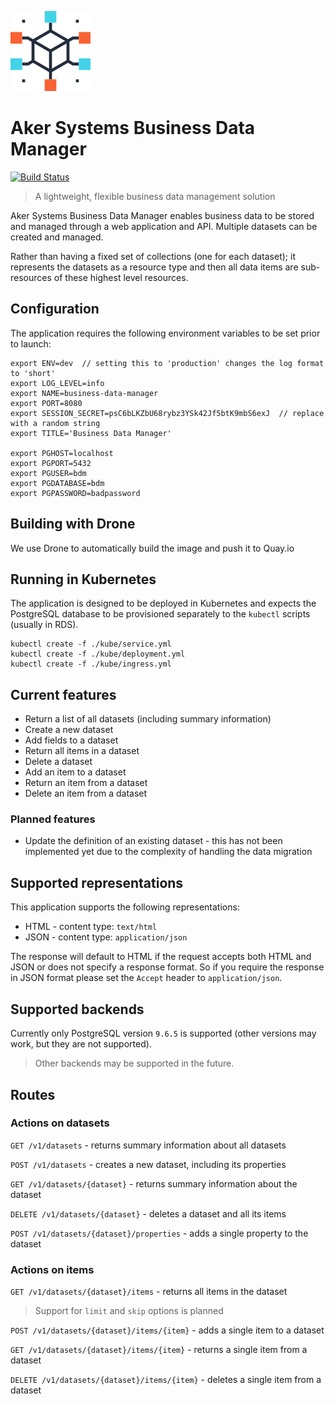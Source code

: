 ![Logo of the project](./documents/images/cube.png)


# Aker Systems Business Data Manager

[![Build Status](https://travis-ci.com/akersystems/business-data-manager.svg?token=gzpbKw8cddsJ1WFZ5iqW&branch=initial-build)](https://travis-ci.com/akersystems/business-data-manager)

> A lightweight, flexible business data management solution

Aker Systems Business Data Manager enables business data to be stored and
managed through a web application and API. Multiple datasets can be created
and managed.

Rather than having a fixed set of collections (one for each dataset); it
represents the datasets as a resource type and then all data items are
sub-resources of these highest level resources.


## Configuration

The application requires the following environment variables to be set prior to
launch:

```
export ENV=dev  // setting this to 'production' changes the log format to 'short'
export LOG_LEVEL=info
export NAME=business-data-manager
export PORT=8080
export SESSION_SECRET=psC6bLKZbU68rybz3YSk42Jf5btK9mbS6exJ  // replace with a random string
export TITLE='Business Data Manager'

export PGHOST=localhost
export PGPORT=5432
export PGUSER=bdm
export PGDATABASE=bdm
export PGPASSWORD=badpassword
```

## Building with Drone

We use Drone to automatically build the image and push it to Quay.io

## Running in Kubernetes

The application is designed to be deployed in Kubernetes and expects the
PostgreSQL database to be provisioned separately to the `kubectl` scripts
(usually in RDS).

```
kubectl create -f ./kube/service.yml
kubectl create -f ./kube/deployment.yml
kubectl create -f ./kube/ingress.yml
```

## Current features

* Return a list of all datasets (including summary information)
* Create a new dataset
* Add fields to a dataset
* Return all items in a dataset
* Delete a dataset
* Add an item to a dataset
* Return an item from a dataset
* Delete an item from a dataset


### Planned features

* Update the definition of an existing dataset - this has not been
  implemented yet due to the complexity of handling the data migration


## Supported representations

This application supports the following representations:

* HTML - content type: `text/html`
* JSON - content type: `application/json`

The response will default to HTML if the request accepts both HTML and JSON or
does not specify a response format. So if you require the response in JSON
format please set the `Accept` header to `application/json`.


## Supported backends

Currently only PostgreSQL version `9.6.5` is supported (other versions may
work, but they are not supported).

> Other backends may be supported in the future.


## Routes

### Actions on datasets

`GET /v1/datasets` - returns summary information about all datasets

`POST /v1/datasets` - creates a new dataset, including its properties

`GET /v1/datasets/{dataset}` - returns summary information about the dataset

`DELETE /v1/datasets/{dataset}` - deletes a dataset and all its
items

`POST /v1/datasets/{dataset}/properties` - adds a single property to the dataset


### Actions on items

`GET /v1/datasets/{dataset}/items` - returns all items in the dataset

> Support for `limit` and `skip` options is planned

`POST /v1/datasets/{dataset}/items/{item}` - adds a single
item to a dataset

`GET /v1/datasets/{dataset}/items/{item}` - returns a single
item from a dataset

`DELETE /v1/datasets/{dataset}/items/{item}` - deletes a single
item from a dataset
